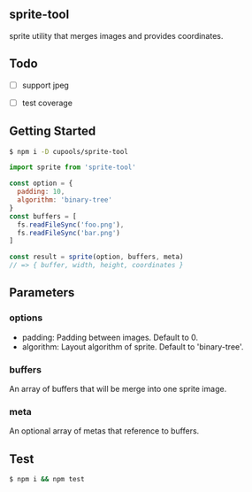 ## sprite-tool

sprite utility that merges images and provides coordinates.



## Todo

-[ ] support jpeg


-[ ] test coverage

## Getting Started

```bash
$ npm i -D cupools/sprite-tool
```

```js
import sprite from 'sprite-tool'

const option = {
  padding: 10,
  algorithm: 'binary-tree'
}
const buffers = [
  fs.readFileSync('foo.png'),
  fs.readFileSync('bar.png')
]

const result = sprite(option, buffers, meta)
// => { buffer, width, height, coordinates }
```

## Parameters

### options

- padding: Padding between images. Default to 0.
- algorithm: Layout algorithm of sprite. Default to 'binary-tree'.

### buffers

An array of buffers that will be merge into one sprite image.

### meta

An optional array of metas that reference to buffers.

## Test

```bash
$ npm i && npm test
```
